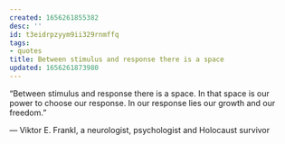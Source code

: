 ```yaml
---
created: 1656261855382
desc: ''
id: t3eidrpzyym9ii329rnmffq
tags:
- quotes
title: Between stimulus and response there is a space
updated: 1656261873980
---
```

   
“Between stimulus and response there is a space. In that space is our power to choose our response. In our response lies our growth and our freedom.”   
   
— Viktor E. Frankl, a neurologist, psychologist and Holocaust survivor